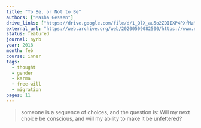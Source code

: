 ```yaml
---
title: "To Be, or Not to Be"
authors: ["Masha Gessen"]
drive_links: ["https://drive.google.com/file/d/1_QlX_au5o2ZQIIXP4PXfMzM3YhoZd8r3/view?usp=drivesdk"]
external_url: "https://web.archive.org/web/20200509082500/https://www.nybooks.com/articles/2018/02/08/to-be-or-not-to-be/"
status: featured
journal: nyrb
year: 2018
month: feb
course: inner
tags:
  - thought
  - gender
  - karma
  - free-will
  - migration
pages: 11
---
```


> someone is a sequence of choices, and the question is: Will my next choice be conscious, and will my ability to make it be unfettered?
